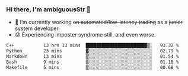 ### Hi there, I'm ambiguou~~s~~Str 👋

<!--
**ambiguoustexture/ambiguoustexture** is a ✨ _special_ ✨ repository because its `README.md` (this file) appears on your GitHub profile.

Here are some ideas to get you started:
-->
- 🔭 I’m currently working ~~on automated/low-latency trading~~ as a ~~junior~~ system developer.
- :worried: Experiencing imposter syndrome still, and even worse.

<!--START_SECTION:waka-->

```txt
C++           13 hrs 13 mins  ███████████████████████▒░   93.32 %
Python        23 mins         ▓░░░░░░░░░░░░░░░░░░░░░░░░   02.79 %
Markdown      13 mins         ▒░░░░░░░░░░░░░░░░░░░░░░░░   01.54 %
Bash          9 mins          ▒░░░░░░░░░░░░░░░░░░░░░░░░   01.10 %
Makefile      5 mins          ▒░░░░░░░░░░░░░░░░░░░░░░░░   00.68 %
```

<!--END_SECTION:waka-->
